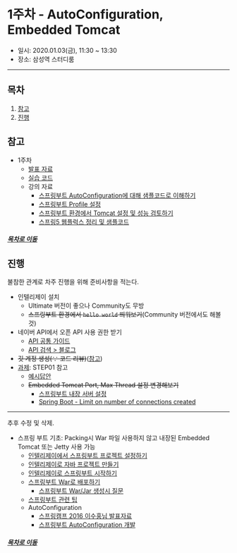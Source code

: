 1주차 - AutoConfiguration, Embedded Tomcat
=====
* 일시: 2020.01.03(금), 11:30 ~ 13:30
* 장소: 삼성역 스터디룸
- - -
## 목차
1. [참고](#참고)
2. [진행](#진행)

## 참고
* 1주차
	* [발표 자료](https://docs.google.com/presentation/d/1Eb05e4tT8LqZ_szpuk69-pjwjGXHIqtCORVVo2KxYiM/edit#slide=id.p)
	* [실습 코드](https://github.com/sieunkr/spring-study-friday)
	* 강의 자료
		* [스프링부트 AutoConfiguration에 대해 샘플코드로 이해하기](https://brunch.co.kr/@springboot/199)
		* [스프링부트 Profile 설정](https://dhsim86.github.io/web/2017/03/28/spring_boot_profile-post.html)
		* [스프링부트 환경에서 Tomcat 설정 및 성능 검토하기](https://brunch.co.kr/@springboot/98)
		* [스프링5 웹플럭스 정리 및 샘플코드](https://brunch.co.kr/@springboot/96)

##### [목차로 이동](#목차)

## 진행
불참한 관계로 차주 진행을 위해 준비사항을 적는다.

* 인텔리제이 설치
	* Ultimate 버전이 좋으나 Community도 무방
	* ~~스프링부트 환경에서 `hello world` 띄워보기~~(Community 버전에서도 해볼 것)
* 네이버 API에서 오픈 API 사용 권한 받기
	* [API 공통 가이드](https://developers.naver.com/docs/common/openapiguide/appregister.md)
	* [API 검색 > 블로그](https://developers.naver.com/docs/search/blog/)
* ~~깃 계정 생성(∵ 코드 리뷰)~~([참고](https://github.com/next-step/nextstep-docs/tree/master/codereview)) 
* [과제](https://github.com/nara1030/openapi/tree/master): STEP01 참고
	* [예시답안](https://github.com/sieunkr/spring-study-friday/tree/master/day01)
	* ~~Embedded Tomcat Port, Max Thread 설정 변경해보기~~
		* [스프링부트 내장 서버 설정](https://www.daleseo.com/spring-boot-embedded-server-config/) 
		* [Spring Boot - Limit on number of connections created](https://stackoverflow.com/questions/39002090/spring-boot-limit-on-number-of-connections-created)

- - -
추후 수정 및 삭제.

* 스프링 부트 기초: Packing시 War 파일 사용하지 않고 내장된 Embedded Tomcat 또는 Jetty 사용 가능
	* [인텔리제이에서 스프링부트 프로젝트 설정하기](https://madplay.github.io/post/create-springboot-project-in-intellij)
	* [인텔리제이로 자바 프로젝트 만들기](https://alwayspr.tistory.com/18)
	* [인텔리제이로 스프링부트 시작하기](https://softarchitecture.tistory.com/62)
	* [스프링부트 War로 배포하기](https://4urdev.tistory.com/84)
		* [스프링부트 War/Jar 생성시 질문](https://okky.kr/article/516604)
	* [스프링부트 관련 팁](https://jojoldu.tistory.com/43)
	* AutoConfiguration
		* [스프링캠프 2016 이수홍님 발표자료](https://github.com/sbcoba/spring-camp-2016-spring-boot-autoconfiguration)
		* [스프링부트 AutoConfiguration 개발](https://luvstudy.tistory.com/69)

##### [목차로 이동](#목차)